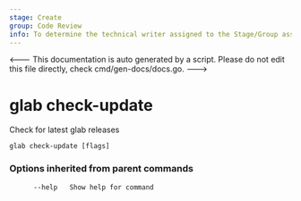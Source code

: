 ```yaml
---
stage: Create
group: Code Review
info: To determine the technical writer assigned to the Stage/Group associated with this page, see https://about.gitlab.com/handbook/product/ux/technical-writing/#assignments
---
```


<---
This documentation is auto generated by a script.
Please do not edit this file directly, check cmd/gen-docs/docs.go.
--->

# glab check-update

Check for latest glab releases

```plaintext
glab check-update [flags]
```

### Options inherited from parent commands

```plaintext
      --help   Show help for command
```

